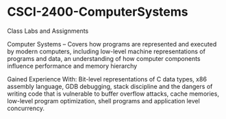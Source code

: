 CSCI-2400-ComputerSystems
=========================

Class Labs and Assignments

Computer Systems – Covers how programs are represented and executed by modern computers, including 
low-level machine representations of programs and data, an understanding of how computer components 
influence performance and memory hierarchy

Gained Experience With: Bit-level representations of C data types, x86 assembly language, GDB debugging, 
                        stack discipline and the dangers of writing code that is vulnerable to buffer 
                        overflow attacks, cache memories, low-level program optimization, shell programs 
                        and application level concurrency.
